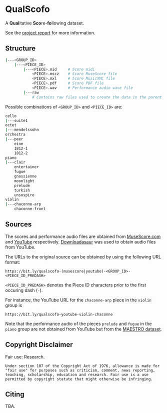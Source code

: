# QualScofo

A **Qual**itative **Sco**re-**fo**llowing dataset.

See the [project report](https://github.com/flippy-fyp/flippy-report/blob/main/main.pdf) for more information.

## Structure

```bash
|---<GROUP_ID>
    |---<PIECE_ID>
        |---<PIECE>.mid     # Score midi
            <PIECE>.mscz    # Score MuseScore file
            <PIECE>.mxl     # Score MusicXML file
            <PIECE>.pdf     # Score PDF file
            <PIECE>.wav     # Performance audio wave file
        |---raw
            # Contains raw files used to create the data in the parent directory (e.g. full preformance mp3, full MuseScore file, etc.)
```

Possible combinations of `<GROUP_ID>` and `<PIECE_ID>` are:

```bash
cello
|---suite1
octet
|---mendelssohn
orchestra
|---peer
    eine
    1812-1
    1812-2
piano
|---clair
    entertainer
    fugue
    gnossienne
    moonlight
    prelude
    turkish
    unsospiro
violin
|---chaconne-arp
    chaconne-front
```

## Sources

The scores and performance audio files are obtained from [MuseScore.com](https://musescore.com) and [YouTube](https://youtube.com) respectively. [Downloadasaur](https://www.downloadasaur.com) was used to obtain audio files from YouTube.

The URLs to the original source can be obtained by using the following URL format:
```
https://bit.ly/qualscofo-(musescore|youtube)-<GROUP_ID>-<PIECE_ID_PREDASH>
```

`<PIECE_ID_PREDASH>` denotes the Piece ID characters prior to the first occuring dash (`-`).

For instance, the YouTube URL for the `chaconne-arp` piece in the `violin` group is 
```
https://bit.ly/qualscofo-youtube-violin-chaconne
```

Note that the performance audio of the pieces `prelude` and `fugue` in the `piano` group are not obtained from YouTube but from the [MAESTRO dataset](https://magenta.tensorflow.org/datasets/maestro).

## Copyright Disclaimer

Fair use: Research.

```
Under section 107 of the Copyright Act of 1976, allowance is made for "fair use" for purposes such as criticism, comment, news reporting, teaching, scholarship, education and research. Fair use is a use permitted by copyright statute that might otherwise be infringing.
```

## Citing

TBA.
